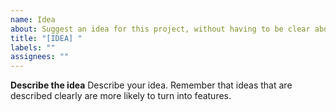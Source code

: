 ```yaml
---
name: Idea
about: Suggest an idea for this project, without having to be clear about how it should be implemented. This is suitable for more vague requests.
title: "[IDEA] "
labels: ""
assignees: ""
---
```


**Describe the idea**
Describe your idea. Remember that ideas that are described clearly are more likely to turn into features.
